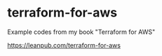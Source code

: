 # terraform-for-aws

Example codes from my book "Terraform for AWS"

<https://leanpub.com/terraform-for-aws>
